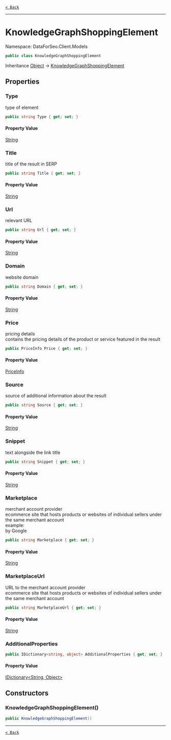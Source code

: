 [`< Back`](./)

---

# KnowledgeGraphShoppingElement

Namespace: DataForSeo.Client.Models

```csharp
public class KnowledgeGraphShoppingElement
```

Inheritance [Object](https://docs.microsoft.com/en-us/dotnet/api/system.object) → [KnowledgeGraphShoppingElement](./dataforseo.client.models.knowledgegraphshoppingelement)

## Properties

### **Type**

type of element

```csharp
public string Type { get; set; }
```

#### Property Value

[String](https://docs.microsoft.com/en-us/dotnet/api/system.string)<br>

### **Title**

title of the result in SERP

```csharp
public string Title { get; set; }
```

#### Property Value

[String](https://docs.microsoft.com/en-us/dotnet/api/system.string)<br>

### **Url**

relevant URL

```csharp
public string Url { get; set; }
```

#### Property Value

[String](https://docs.microsoft.com/en-us/dotnet/api/system.string)<br>

### **Domain**

website domain

```csharp
public string Domain { get; set; }
```

#### Property Value

[String](https://docs.microsoft.com/en-us/dotnet/api/system.string)<br>

### **Price**

pricing details
 <br>contains the pricing details of the product or service featured in the result

```csharp
public PriceInfo Price { get; set; }
```

#### Property Value

[PriceInfo](./dataforseo.client.models.priceinfo)<br>

### **Source**

source of additional information about the result

```csharp
public string Source { get; set; }
```

#### Property Value

[String](https://docs.microsoft.com/en-us/dotnet/api/system.string)<br>

### **Snippet**

text alongside the link title

```csharp
public string Snippet { get; set; }
```

#### Property Value

[String](https://docs.microsoft.com/en-us/dotnet/api/system.string)<br>

### **Marketplace**

merchant account provider
 <br>ecommerce site that hosts products or websites of individual sellers under the same merchant account
 <br>example:
 <br>by Google

```csharp
public string Marketplace { get; set; }
```

#### Property Value

[String](https://docs.microsoft.com/en-us/dotnet/api/system.string)<br>

### **MarketplaceUrl**

URL to the merchant account provider
 <br>ecommerce site that hosts products or websites of individual sellers under the same merchant account

```csharp
public string MarketplaceUrl { get; set; }
```

#### Property Value

[String](https://docs.microsoft.com/en-us/dotnet/api/system.string)<br>

### **AdditionalProperties**

```csharp
public IDictionary<string, object> AdditionalProperties { get; set; }
```

#### Property Value

[IDictionary&lt;String, Object&gt;](https://docs.microsoft.com/en-us/dotnet/api/system.collections.generic.idictionary-2)<br>

## Constructors

### **KnowledgeGraphShoppingElement()**

```csharp
public KnowledgeGraphShoppingElement()
```

---

[`< Back`](./)
